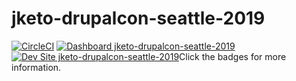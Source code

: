 # jketo-drupalcon-seattle-2019

[![CircleCI](https://circleci.com/gh/pantheon-training-org/jketo-drupalcon-seattle-2019.svg?style=shield)](https://circleci.com/gh/pantheon-training-org/jketo-drupalcon-seattle-2019)
[![Dashboard jketo-drupalcon-seattle-2019](https://img.shields.io/badge/dashboard-jketo_drupalcon_seattle_2019-yellow.svg)](https://dashboard.pantheon.io/sites/083fd942-c3da-46ac-a64b-16038bd0d051#dev/code)
[![Dev Site jketo-drupalcon-seattle-2019](https://img.shields.io/badge/site-jketo_drupalcon_seattle_2019-blue.svg)](http://dev-jketo-drupalcon-seattle-2019.pantheonsite.io/)Click the badges for more information.
